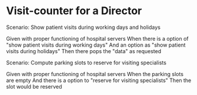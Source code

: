 # Visit-counter for a Director

Scenario: Show patient visits during working days and holidays

  Given with proper functioning of hospital servers
  When there is a option of "show patient visits during working days"
  And an option as "show patient visits during holidays"
  Then there pops the "data" as requested

Scenario: Compute parking slots to reserve for visiting specialists

  Given with proper functioning of hospital servers
  When the parking slots are empty
  And there is a option to "reserve for visiting specialists" 
  Then the slot would be reserved
